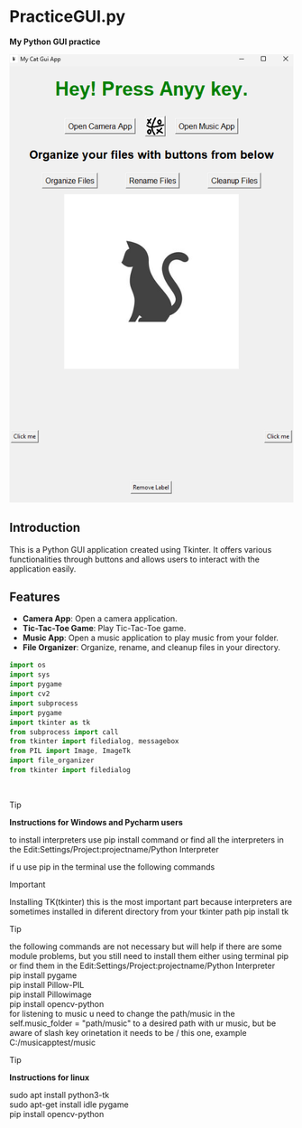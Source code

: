 # PracticeGUI.py

**My Python GUI practice**

![App Screenshot](MyAppScreenshot.png)

## Introduction

This is a Python GUI application created using Tkinter. It offers various functionalities through buttons and allows users to interact with the application easily.

## Features

- **Camera App**: Open a camera application.
- **Tic-Tac-Toe Game**: Play Tic-Tac-Toe game.
- **Music App**: Open a music application to play music from your folder.
- **File Organizer**: Organize, rename, and cleanup files in your directory.


```js
import os
import sys
import pygame
import cv2
import subprocess
import pygame
import tkinter as tk
from subprocess import call
from tkinter import filedialog, messagebox
from PIL import Image, ImageTk
import file_organizer
from tkinter import filedialog

```
<br>

>[!TIP]
>**Instructions for Windows and Pycharm users**
>
>to install interpreters use pip install command or find all the interpreters in the Edit:Settings/Project:projectname/Python Interpreter
>
>if u use pip in the terminal use the following commands

>[!IMPORTANT]
> Installing TK(tkinter) this is the most important part because interpreters are sometimes installed in diferent directory from your tkinter path 
>pip  install tk

>[!TIP]
>the following commands are not necessary but will help if there are some module problems, but you still need to install them either using terminal pip or find them in the Edit:Settings/Project:projectname/Python Interpreter<br>
>pip install pygame<br>
>pip install Pillow-PIL<br>
>pip install Pillowimage<br>
>pip install opencv-python<br>
>for listening to music u need to change the path/music in the self.music_folder = "path/music"  to a desired path with ur music,
>but be aware of slash key orinetation it needs to be  / this one, example C:/musicapptest/music

>[!TIP]
>**Instructions for linux**<br>
>
>sudo apt install python3-tk<br>
>sudo apt-get install idle pygame<br>
>pip install opencv-python



